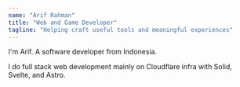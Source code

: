 ```yaml
---
name: "Arif Rahman"
title: "Web and Game Developer"
tagline: "Helping craft useful tools and meaningful experiences"
---
```


I'm Arif. A software developer from Indonesia.

I do full stack web development mainly on Cloudflare infra with Solid, Svelte, and Astro.
